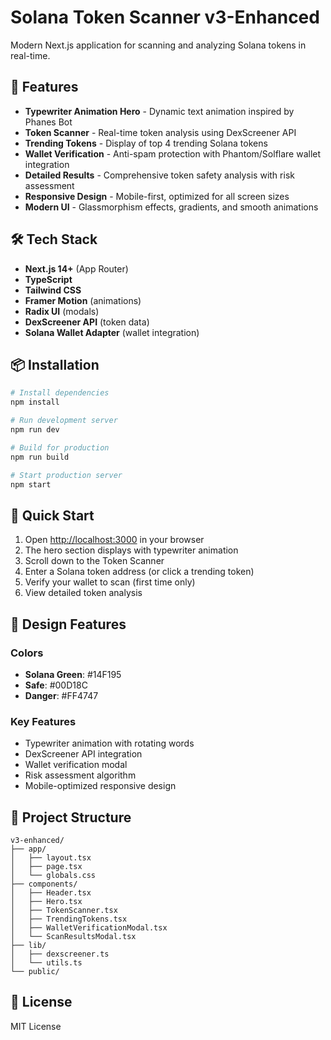# Solana Token Scanner v3-Enhanced

Modern Next.js application for scanning and analyzing Solana tokens in real-time.

## 🎯 Features

- **Typewriter Animation Hero** - Dynamic text animation inspired by Phanes Bot
- **Token Scanner** - Real-time token analysis using DexScreener API
- **Trending Tokens** - Display of top 4 trending Solana tokens
- **Wallet Verification** - Anti-spam protection with Phantom/Solflare wallet integration
- **Detailed Results** - Comprehensive token safety analysis with risk assessment
- **Responsive Design** - Mobile-first, optimized for all screen sizes
- **Modern UI** - Glassmorphism effects, gradients, and smooth animations

## 🛠️ Tech Stack

- **Next.js 14+** (App Router)
- **TypeScript**
- **Tailwind CSS**
- **Framer Motion** (animations)
- **Radix UI** (modals)
- **DexScreener API** (token data)
- **Solana Wallet Adapter** (wallet integration)

## 📦 Installation

```bash
# Install dependencies
npm install

# Run development server
npm run dev

# Build for production
npm run build

# Start production server
npm start
```

## 🚀 Quick Start

1. Open [http://localhost:3000](http://localhost:3000) in your browser
2. The hero section displays with typewriter animation
3. Scroll down to the Token Scanner
4. Enter a Solana token address (or click a trending token)
5. Verify your wallet to scan (first time only)
6. View detailed token analysis

## 🎨 Design Features

### Colors
- **Solana Green**: #14F195
- **Safe**: #00D18C
- **Danger**: #FF4747

### Key Features
- Typewriter animation with rotating words
- DexScreener API integration
- Wallet verification modal
- Risk assessment algorithm
- Mobile-optimized responsive design

## 📁 Project Structure

```
v3-enhanced/
├── app/
│   ├── layout.tsx
│   ├── page.tsx
│   └── globals.css
├── components/
│   ├── Header.tsx
│   ├── Hero.tsx
│   ├── TokenScanner.tsx
│   ├── TrendingTokens.tsx
│   ├── WalletVerificationModal.tsx
│   └── ScanResultsModal.tsx
├── lib/
│   ├── dexscreener.ts
│   └── utils.ts
└── public/
```

## 📄 License

MIT License

